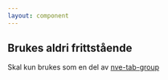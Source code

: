 ```yaml
---
layout: component
---
```


## Brukes aldri frittstående

Skal kun brukes som en del av [nve-tab-group](./nve-tab-group.html)
